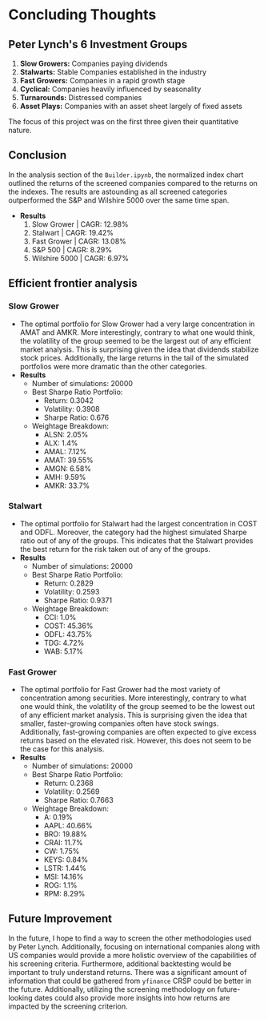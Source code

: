 # Concluding Thoughts

## Peter Lynch's 6 Investment Groups 

1. **Slow Growers:** Companies paying dividends 
2. **Stalwarts:** Stable Companies established in the industry
3. **Fast Growers:** Companies in a rapid growth stage
4. **Cyclical:** Companies heavily influenced by seasonality
5. **Turnarounds:** Distressed companies
6. **Asset Plays:** Companies with an asset sheet largely of fixed assets
        
The focus of this project was on the first three given their quantitative nature.

## Conclusion 
    
In the analysis section of the `Builder.ipynb`, the normalized index chart outlined the returns of the screened companies compared to the returns on the indexes. The results are astounding as all screened categories outperformed the S&P and Wilshire 5000 over the same time span.
         
- **Results**
    1. Slow Grower        | CAGR: 12.98%
    2. Stalwart           | CAGR: 19.42%
    3. Fast Grower        | CAGR: 13.08%
    4. S&P 500            | CAGR: 8.29% 
    5. Wilshire 5000      | CAGR: 6.97%
        
## Efficient frontier analysis

### Slow Grower
- The optimal portfolio for Slow Grower had a very large concentration in AMAT and AMKR. More interestingly, contrary to what one would think, the volatility of the group seemed to be the largest out of any efficient market analysis. This is surprising given the idea that dividends stabilize stock prices. Additionally, the large returns in the tail of the simulated portfolios were more dramatic than the other categories. 
- **Results**
    - Number of simulations: 20000
    - Best Sharpe Ratio Portfolio:
        - Return: 0.3042
        - Volatility: 0.3908
        - Sharpe Ratio: 0.676
    - Weightage Breakdown:
        - ALSN: 2.05%
        - ALX: 1.4%
        - AMAL: 7.12%
        - AMAT: 39.55%
        - AMGN: 6.58%
        - AMH: 9.59%
        - AMKR: 33.7%
                    
### Stalwart
- The optimal portfolio for Stalwart had the largest concentration in COST and ODFL. Moreover, the category had the highest simulated Sharpe ratio out of any of the groups. This indicates that the Stalwart provides the best return for the risk taken out of any of the groups. 
- **Results**
    - Number of simulations: 20000
    - Best Sharpe Ratio Portfolio:
        - Return: 0.2829
        - Volatility: 0.2593
        - Sharpe Ratio: 0.9371
    - Weightage Breakdown:
        - CCI: 1.0%
        - COST: 45.36%
        - ODFL: 43.75%
        - TDG: 4.72%
        - WAB: 5.17%
                    
### Fast Grower
- The optimal portfolio for Fast Grower had the most variety of concentration among securities. More interestingly, contrary to what one would think, the volatility of the group seemed to be the lowest out of any efficient market analysis. This is surprising given the idea that smaller, faster-growing companies often have stock swings. Additionally, fast-growing companies are often expected to give excess returns based on the elevated risk. However, this does not seem to be the case for this analysis. 
- **Results**
    - Number of simulations: 20000
    - Best Sharpe Ratio Portfolio:
        - Return: 0.2368
        - Volatility: 0.2569
        - Sharpe Ratio: 0.7663
    - Weightage Breakdown:
        - A: 0.19%
        - AAPL: 40.66%
        - BRO: 19.88%
        - CRAI: 11.7%
        - CW: 1.75%
        - KEYS: 0.84%
        - LSTR: 1.44%
        - MSI: 14.16%
        - ROG: 1.1%
        - RPM: 8.29%
    
## Future Improvement

In the future, I hope to find a way to screen the other methodologies used by Peter Lynch. Additionally, focusing on international companies along with US companies would provide a more holistic overview of the capabilities of his screening criteria. Furthermore, additional backtesting would be important to truly understand returns. There was a significant amount of information that could be gathered from `yfinance` CRSP could be better in the future. Additionally, utilizing the screening methodology on future-looking dates could also provide more insights into how returns are impacted by the screening criterion.
